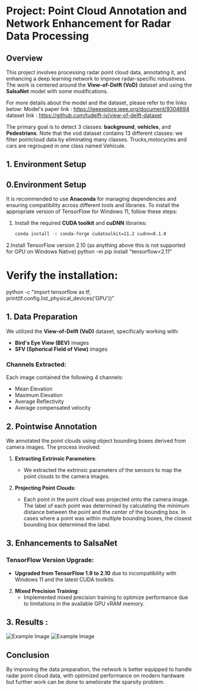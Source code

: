 # Project: Point Cloud Annotation and Network Enhancement for Radar Data Processing

## Overview
This project involves processing radar point cloud data, annotating it, and enhancing a deep learning network to improve radar-specific robustness. The work is centered around the **View-of-Delft (VoD)** dataset and using the  **SalsaNet** model with some modifications.

For more details about the model and the dataset, please refer to the links below:
Model's paper link : https://ieeexplore.ieee.org/document/9304694
dataset link : https://github.com/tudelft-iv/view-of-delft-dataset

The primary goal is to detect 3 classes: **background**, **vehicles**, and **Pedestrians**.
Note that the vod dataset contains 13 different classes: we filter pointcloud data by eliminating many classes. Trucks,motocycles and cars are regrouped in one class named Vehicule.

## 1. Environment Setup
## 0.Environment Setup

It is recommended to use **Anaconda** for managing dependencies and ensuring compatibility across different tools and libraries. To install the appropriate version of TensorFlow for Windows 11, follow these steps:

1. Install the required **CUDA toolkit** and **cuDNN** libraries:
   ```bash
   conda install -c conda-forge cudatoolkit=11.2 cudnn=8.1.0
2.Install TensorFlow version 2.10 (as anything above this is not supported for GPU on Windows Native)
   python -m pip install "tensorflow<2.11"
   # Verify the installation:
   python -c "import tensorflow as tf; print(tf.config.list_physical_devices('GPU'))"

## 1. Data Preparation

We utilized the **View-of-Delft (VoD)** dataset, specifically working with:

- **Bird's Eye View (BEV)** images
- **SFV (Spherical Field of View)** images

### Channels Extracted:
Each image contained the following 4 channels:
- Mean Elevation
- Maximum Elevation
- Average Reflectivity
- Average compensated velocity

## 2. Pointwise Annotation 

We annotated the point clouds using object bounding boxes derived from camera images. The process involved:

1. **Extracting Extrinsic Parameters**:
   - We extracted the extrinsic parameters of the sensors to map the point clouds to the camera images.
   
2. **Projecting Point Clouds**:
   - Each point in the point cloud was projected onto the camera image. The label of each point was determined by calculating the minimum distance between the point and the center of the bounding box. In cases where a point was within multiple bounding boxes, the closest bounding box determined the label.

## 3. Enhancements to SalsaNet

### TensorFlow Version Upgrade:
- **Upgraded from TensorFlow 1.9 to 2.10** due to incompatibility with Windows 11 and the latest CUDA toolkits.
   
2. **Mixed Precision Training**:
   - Implemented mixed precision training to optimize performance due to limitations in the available GPU vRAM memory.
## 3. Results : 

![Example Image](https://github.com/Mahdicherni/Adapting-LIDAR-annotation-techniques-to-FMCW-RADAR-pointcclouds/blob/main/Salsanet_tf2/Confusion%20matrix/BEV%20confusion%20matrix.png)
![Example Image](https://github.com/Mahdicherni/Adapting-LIDAR-annotation-techniques-to-FMCW-RADAR-pointcclouds/blob/main/Salsanet_tf2/Confusion%20matrix/SFV%20confusion%20matrix.png)
## Conclusion
By improving the data preparation, the network is better equipped to handle radar point cloud data, with optimized performance on modern hardware but further work can be done to ameliorate the sparsity problem.




